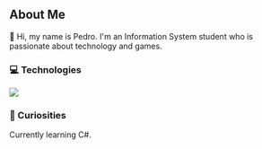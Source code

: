 ## About Me

👋 Hi, my name is Pedro. I'm an Information System student who is passionate about technology and games.

### 💻 Technologies

<img src="https://cdn.jsdelivr.net/gh/devicons/devicon@latest/icons/react/react-original.svg" />

### 🧐 Curiosities

Currently learning C#.
